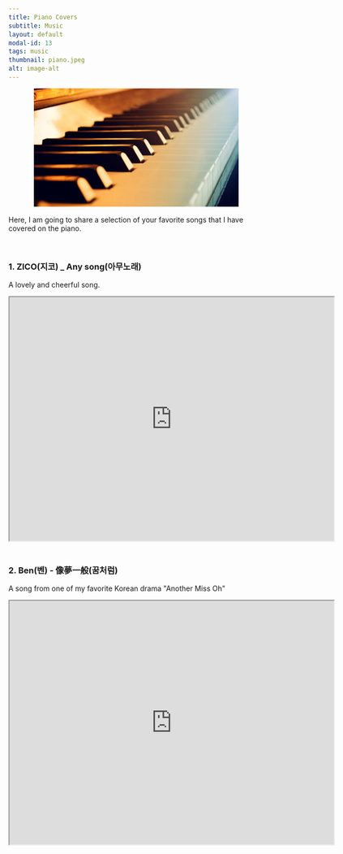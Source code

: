 ```yaml
---
title: Piano Covers
subtitle: Music
layout: default
modal-id: 13
tags: music
thumbnail: piano.jpeg
alt: image-alt
---
```

<html>
<head>
    <meta name="viewport" content="width=device-width, initial-scale=1.0">
    <style>
        table {
            border-collapse: separate;
            border-spacing: 10px;
        }
        table img {
            max-width: 100%;
            height: auto;
        }
    </style>
</head>
<body>
    <div style="text-align: center;">
        <img src="img/blog/piano.jpeg" alt="market" style="max-width: 80%; height: auto;">
    </div>
    <p>Here, I am going to share a selection of your favorite songs that I have covered on the piano.</p>
    <br>
    <h3>1. ZICO(지코) _ Any song(아무노래) </h3>
    <p>A lovely and cheerful song.</p>
    <div style="text-align: center;">
        <iframe src="https://drive.google.com/file/d/1wF7HRHfqUN3DBWr0k73CSlzYGSMDq9Lg/preview" width="640" height="480" allow="autoplay"></iframe>
    </div>
    <br>
    <h3>2. Ben(벤) - 像夢一般(꿈처럼) </h3>
    <p>A song from one of my favorite Korean drama "Another Miss Oh"</p>
    <div style="text-align: center;">
        <iframe src="https://drive.google.com/file/d/1Jt4x4bnNxLM2IopHTZ-340nRnyOi2kjg/preview" width="640" height="480" allow="autoplay"></iframe>
    </div>

   
</body>
</html>

